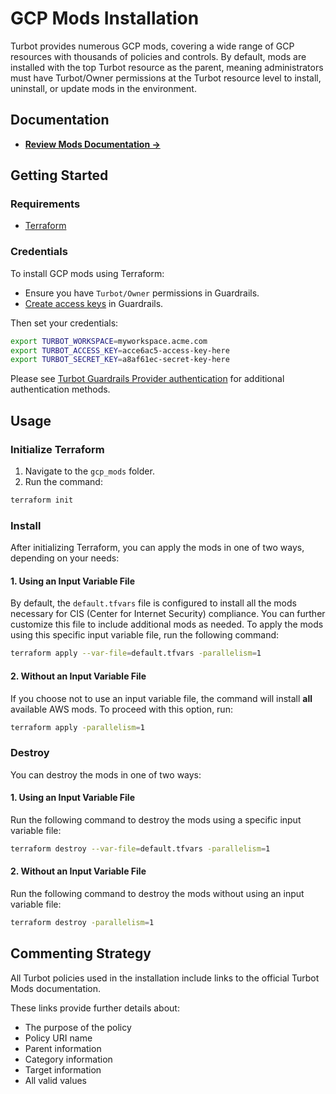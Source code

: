 # GCP Mods Installation

Turbot provides numerous GCP mods, covering a wide range of GCP resources with thousands of policies and controls. By default, mods are installed with the top Turbot resource as the parent, meaning administrators must have Turbot/Owner permissions at the Turbot resource level to install, uninstall, or update mods in the environment.

## Documentation

- **[Review Mods Documentation →](https://turbot.com/guardrails/docs/mods)**

## Getting Started

### Requirements

- [Terraform](https://developer.hashicorp.com/terraform/install)

### Credentials

To install GCP mods using Terraform:

- Ensure you have `Turbot/Owner` permissions in Guardrails.
- [Create access keys](https://turbot.com/guardrails/docs/guides/iam/access-keys#generate-a-new-guardrails-api-access-key) in Guardrails.

Then set your credentials:

```sh
export TURBOT_WORKSPACE=myworkspace.acme.com
export TURBOT_ACCESS_KEY=acce6ac5-access-key-here
export TURBOT_SECRET_KEY=a8af61ec-secret-key-here
```

Please see [Turbot Guardrails Provider authentication](https://registry.terraform.io/providers/turbot/turbot/latest/docs#authentication) for additional authentication methods.

## Usage

### Initialize Terraform

1. Navigate to the `gcp_mods` folder.
2. Run the command:

```sh
terraform init
```

### Install

After initializing Terraform, you can apply the mods in one of two ways, depending on your needs:

#### 1. Using an Input Variable File

By default, the `default.tfvars` file is configured to install all the mods necessary for CIS (Center for Internet Security) compliance. You can further customize this file to include additional mods as needed. To apply the mods using this specific input variable file, run the following command:

```sh
terraform apply --var-file=default.tfvars -parallelism=1
```

#### 2. Without an Input Variable File

If you choose not to use an input variable file, the command will install **all** available AWS mods. To proceed with this option, run:

```sh
terraform apply -parallelism=1
```

### Destroy 

You can destroy the mods in one of two ways:

#### 1. Using an Input Variable File

Run the following command to destroy the mods using a specific input variable file:

```sh
terraform destroy --var-file=default.tfvars -parallelism=1
```

#### 2. Without an Input Variable File

Run the following command to destroy the mods without using an input variable file:

```sh
terraform destroy -parallelism=1
```

## Commenting Strategy

All Turbot policies used in the installation include links to the official Turbot Mods documentation.

These links provide further details about:

- The purpose of the policy
- Policy URI name
- Parent information
- Category information
- Target information
- All valid values
